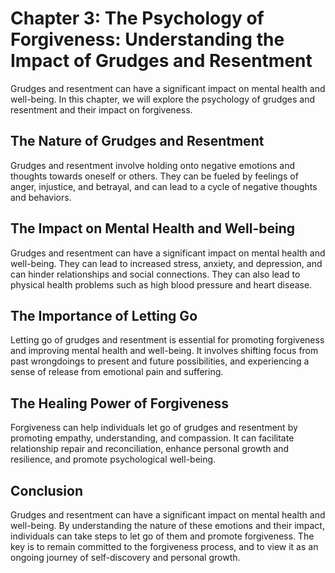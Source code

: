 Chapter 3: The Psychology of Forgiveness: Understanding the Impact of Grudges and Resentment
============================================================================================

Grudges and resentment can have a significant impact on mental health and well-being. In this chapter, we will explore the psychology of grudges and resentment and their impact on forgiveness.

The Nature of Grudges and Resentment
------------------------------------

Grudges and resentment involve holding onto negative emotions and thoughts towards oneself or others. They can be fueled by feelings of anger, injustice, and betrayal, and can lead to a cycle of negative thoughts and behaviors.

The Impact on Mental Health and Well-being
------------------------------------------

Grudges and resentment can have a significant impact on mental health and well-being. They can lead to increased stress, anxiety, and depression, and can hinder relationships and social connections. They can also lead to physical health problems such as high blood pressure and heart disease.

The Importance of Letting Go
----------------------------

Letting go of grudges and resentment is essential for promoting forgiveness and improving mental health and well-being. It involves shifting focus from past wrongdoings to present and future possibilities, and experiencing a sense of release from emotional pain and suffering.

The Healing Power of Forgiveness
--------------------------------

Forgiveness can help individuals let go of grudges and resentment by promoting empathy, understanding, and compassion. It can facilitate relationship repair and reconciliation, enhance personal growth and resilience, and promote psychological well-being.

Conclusion
----------

Grudges and resentment can have a significant impact on mental health and well-being. By understanding the nature of these emotions and their impact, individuals can take steps to let go of them and promote forgiveness. The key is to remain committed to the forgiveness process, and to view it as an ongoing journey of self-discovery and personal growth.
